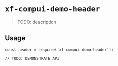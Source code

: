 # `xf-compui-demo-header`

> TODO: description

## Usage

```
const header = require('xf-compui-demo-header');

// TODO: DEMONSTRATE API
```
